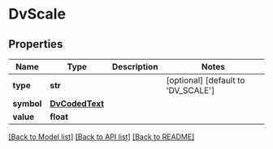 # DvScale

## Properties
Name | Type | Description | Notes
------------ | ------------- | ------------- | -------------
**type** | **str** |  | [optional] [default to 'DV_SCALE']
**symbol** | [**DvCodedText**](DvCodedText.md) |  | 
**value** | **float** |  | 

[[Back to Model list]](../README.md#documentation-for-models) [[Back to API list]](../README.md#documentation-for-api-endpoints) [[Back to README]](../README.md)

